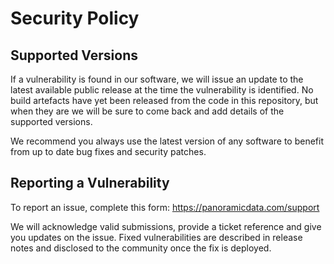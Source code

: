# Security Policy

## Supported Versions

If a vulnerability is found in our software, we will issue an update to the latest available public release at the time the vulnerability is identified. No build artefacts have yet been released from the code in this repository, but when they are we will be sure to come back and add details of the supported versions.

We recommend you always use the latest version of any software to benefit from up to date bug fixes and security patches.

## Reporting a Vulnerability

To report an issue, complete this form: https://panoramicdata.com/support

We will acknowledge valid submissions, provide a ticket reference and give you updates on the issue. Fixed vulnerabilities are described in release notes and disclosed to the community once the fix is deployed.

